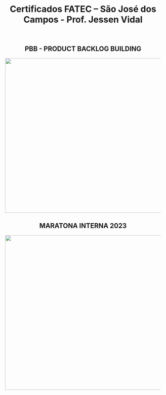 <div align="center">

# **Certificados FATEC – São José dos Campos -  Prof. Jessen Vidal**

<br>

## PBB - PRODUCT BACKLOG BUILDING
<img src="https://user-images.githubusercontent.com/81196630/194571029-90106dfa-0707-49f0-a9ad-346d35b539f5.jpg" height="500" width="900">
  
## MARATONA INTERNA 2023
<img src="https://github.com/LucasHCOliveira7/Certificados_FATEC-SJC/assets/81196630/b8b15fd5-24ce-41de-a7c9-25ba6dcbaca7" height="500" width="900">


</div>
